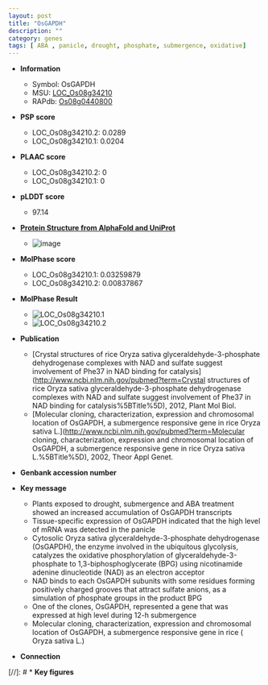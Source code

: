 ```yaml
---
layout: post
title: "OsGAPDH"
description: ""
category: genes
tags: [ ABA , panicle, drought, phosphate, submergence, oxidative]
---
```


* **Information**  
    + Symbol: OsGAPDH  
    + MSU: [LOC_Os08g34210](http://rice.plantbiology.msu.edu/cgi-bin/ORF_infopage.cgi?orf=LOC_Os08g34210)  
    + RAPdb: [Os08g0440800](http://rapdb.dna.affrc.go.jp/viewer/gbrowse_details/irgsp1?name=Os08g0440800)  

* **PSP score**  
    + LOC_Os08g34210.2: 0.0289 
    + LOC_Os08g34210.1: 0.0204 

* **PLAAC score**  
    + LOC_Os08g34210.2: 0 
    + LOC_Os08g34210.1: 0 

* **pLDDT score**
    + 97.14

* **[Protein Structure from AlphaFold and UniProt](https://www.uniprot.org/uniprotkb/Q6Z9G0/entry#structure)**
    + ![image](https://ricepsp.github.io/images/Q6/AF-Q6Z9G0-F1.png)

* **MolPhase score**
    + LOC_Os08g34210.1: 0.03259879
    + LOC_Os08g34210.2: 0.00837867

* **MolPhase Result**
    + ![LOC_Os08g34210.1](https://304243504.github.io/Pictures/LOC_Os08g/LOC_Os08g34210.1.png)
    + ![LOC_Os08g34210.2](https://304243504.github.io/Pictures/LOC_Os08g/LOC_Os08g34210.2.png)

* **Publication**  
    + [Crystal structures of rice Oryza sativa glyceraldehyde-3-phosphate dehydrogenase complexes with NAD and sulfate suggest involvement of Phe37 in NAD binding for catalysis](http://www.ncbi.nlm.nih.gov/pubmed?term=Crystal structures of rice Oryza sativa glyceraldehyde-3-phosphate dehydrogenase complexes with NAD and sulfate suggest involvement of Phe37 in NAD binding for catalysis%5BTitle%5D), 2012, Plant Mol Biol.
    + [Molecular cloning, characterization, expression and chromosomal location of OsGAPDH, a submergence responsive gene in rice  Oryza sativa L.](http://www.ncbi.nlm.nih.gov/pubmed?term=Molecular cloning, characterization, expression and chromosomal location of OsGAPDH, a submergence responsive gene in rice  Oryza sativa L.%5BTitle%5D), 2002, Theor Appl Genet.

* **Genbank accession number**  

* **Key message**  
    + Plants exposed to drought, submergence and ABA treatment showed an increased accumulation of OsGAPDH transcripts
    + Tissue-specific expression of OsGAPDH indicated that the high level of mRNA was detected in the panicle
    + Cytosolic Oryza sativa glyceraldehyde-3-phosphate dehydrogenase (OsGAPDH), the enzyme involved in the ubiquitous glycolysis, catalyzes the oxidative phosphorylation of glyceraldehyde-3-phosphate to 1,3-biphosphoglycerate (BPG) using nicotinamide adenine dinucleotide (NAD) as an electron acceptor
    + NAD binds to each OsGAPDH subunits with some residues forming positively charged grooves that attract sulfate anions, as a simulation of phosphate groups in the product BPG
    + One of the clones, OsGAPDH, represented a gene that was expressed at high level during 12-h submergence
    + Molecular cloning, characterization, expression and chromosomal location of OsGAPDH, a submergence responsive gene in rice ( Oryza sativa L.)

* **Connection**  

[//]: # * **Key figures**  


